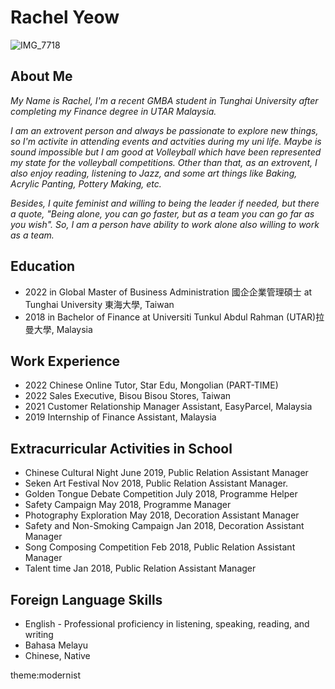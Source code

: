 # **Rachel Yeow**
![IMG_7718](https://user-images.githubusercontent.com/125838993/222997163-b9ec3433-bc29-40a1-9169-0d4d42ffc5c9.png)

## **About Me**
*My Name is Rachel, I'm a recent GMBA student in Tunghai University after completing my Finance degree in UTAR Malaysia.*

*I am an extrovent person and always be passionate to explore new things, so I'm activite in attending events and actvities during my uni life. Maybe is sound impossible but I am good at Volleyball which have been represented my state for the volleyball competitions. Other than that, as an extrovent, I also enjoy reading, listening to Jazz, and some art things like Baking, Acrylic Panting, Pottery Making, etc.*

*Besides, I quite feminist and willing to being the leader if needed, but there a quote, "Being alone, you can go faster, but as a team you can go far as you wish". So, I am a person have ability to work alone also willing to work as a team.*

## **Education**
- 2022 in Global Master of Business Administration 國企企業管理碩士 at Tunghai University 東海大學, Taiwan
- 2018 in Bachelor of Finance at Universiti Tunkul Abdul Rahman (UTAR)拉曼大學, Malaysia

## **Work Experience**
- 2022 Chinese Online Tutor, Star Edu, Mongolian (PART-TIME)
- 2022 Sales Executive, Bisou Bisou Stores, Taiwan
- 2021 Customer Relationship Manager Assistant, EasyParcel, Malaysia 
- 2019 Internship of Finance Assistant, Malaysia

## **Extracurricular Activities in School**
- Chinese Cultural Night June 2019, Public Relation Assistant Manager
- Seken Art Festival Nov 2018, Public Relation Assistant Manager. 
- Golden Tongue Debate Competition July 2018, Programme Helper
- Safety Campaign May 2018, Programme Manager
-  Photography Exploration May 2018, Decoration Assistant Manager 
- Safety and Non-Smoking Campaign Jan 2018, Decoration Assistant Manager
- Song Composing Competition Feb 2018, Public Relation Assistant Manager
- Talent time Jan 2018, Public Relation Assistant Manager

## **Foreign Language Skills**
- English - Professional proficiency in listening, speaking, reading, and writing
- Bahasa Melayu 
- Chinese, Native

theme:modernist
